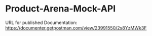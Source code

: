 # Product-Arena-Mock-API

URL for published  Documentation:  
https://documenter.getpostman.com/view/23991550/2s8YzMWk3F
